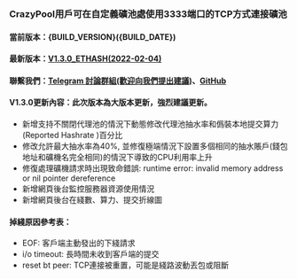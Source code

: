 ### CrazyPool用戶可在自定義礦池處使用3333端口的TCP方式連接礦池
#### 當前版本：{BUILD_VERSION}({BUILD_DATE})
#### 最新版本：[V1.3.0_ETHASH(2022-02-04)](https://github.com/GoMinerProxy/GoMinerProxy/releases/tag/1.3.0)
#### 聯繫我們：[Telegram 討論群組(歡迎向我們提出建議)](https://t.me/+afVqEXnxtQAyNWNh)、[GitHub](https://github.com/GoMinerProxy/GoMinerProxy)
#### V1.3.0更新內容：此次版本為大版本更新，強烈建議更新。
- 新增支持不關閉代理池的情況下動態修改代理池抽水率和僞裝本地提交算力(Reported Hashrate )百分比
- 修改允許最大抽水率為40%, 並修復極端情況下設置多個相同的抽水賬戶(錢包地址和礦機名完全相同)的情況下導致的CPU利用率上升
- 修復處理礦機請求時出現致命錯誤: runtime error: invalid memory address or nil pointer dereference
- 新增網頁後台監控服務器資源使用情況
- 新增網頁後台在綫數、算力、提交折線圖
#### 掉綫原因參考表：
- EOF: 客戶端主動發出的下綫請求
- i/o timeout: 長時間未收到客戶端的提交
- reset bt peer: TCP連接被重置，可能是綫路波動丟包或阻斷
